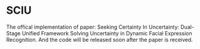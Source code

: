 # SCIU
The offical implementation of paper: Seeking Certainty In Uncertainty: Dual-Stage Unified Framework Solving Uncertainty in Dynamic Facial Expression Recognition. And the code will be released soon after the paper is received.
